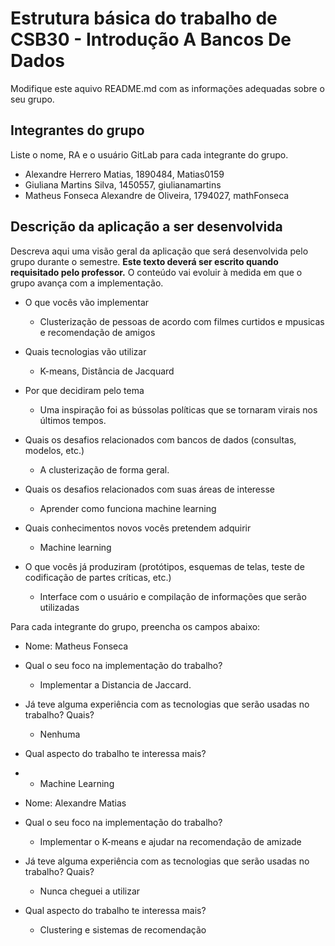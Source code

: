 # Estrutura básica do trabalho de CSB30 - Introdução A Bancos De Dados

Modifique este aquivo README.md com as informações adequadas sobre o seu grupo.

## Integrantes do grupo

Liste o nome, RA e o usuário GitLab para cada integrante do grupo.

- Alexandre Herrero Matias, 1890484, Matias0159
- Giuliana Martins Silva, 1450557, giulianamartins
- Matheus Fonseca Alexandre de Oliveira, 1794027, mathFonseca

## Descrição da aplicação a ser desenvolvida 

Descreva aqui uma visão geral da aplicação que será desenvolvida pelo grupo durante o semestre. **Este texto deverá ser escrito quando requisitado pelo professor.** O conteúdo vai evoluir à medida em que o grupo avança com a implementação.

- O que vocês vão implementar
	- Clusterização de pessoas de acordo com filmes curtidos e mpusicas e recomendação de amigos


- Quais tecnologias vão utilizar
    - K-means, Distância de Jacquard

- Por que decidiram pelo tema
	- Uma inspiração foi as bússolas políticas que se tornaram virais nos últimos tempos.


- Quais os desafios relacionados com bancos de dados (consultas, modelos, etc.)
	- A clusterização de forma geral.


- Quais os desafios relacionados com suas áreas de interesse
	- Aprender como funciona machine learning


- Quais conhecimentos novos vocês pretendem adquirir
	- Machine learning 


- O que vocês já produziram (protótipos, esquemas de telas, teste de codificação de partes críticas, etc.)
	- Interface com o usuário e compilação de informações que serão utilizadas


Para cada integrante do grupo, preencha os campos abaixo:


- Nome: Matheus Fonseca

- Qual o seu foco na implementação do trabalho?
    - Implementar a Distancia de Jaccard.
- Já teve alguma experiência com as tecnologias que serão usadas no trabalho? Quais?
    - Nenhuma
- Qual aspecto do trabalho te interessa mais?
-   - Machine Learning


- Nome: Alexandre Matias

- Qual o seu foco na implementação do trabalho?
    - Implementar o K-means e ajudar na recomendação de amizade
- Já teve alguma experiência com as tecnologias que serão usadas no trabalho? Quais?
    - Nunca cheguei a utilizar
- Qual aspecto do trabalho te interessa mais?
    - Clustering e sistemas de recomendação
